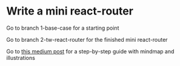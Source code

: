 # Write a mini react-router

Go to branch 1-base-case for a starting point

Go to branch 2-tw-react-router for the finished mini react-router

Go to [this medium post](https://jia-guo.medium.com/write-a-mini-react-router-dom-v5-336e402fa590) for a step-by-step guide with mindmap and illustrations
